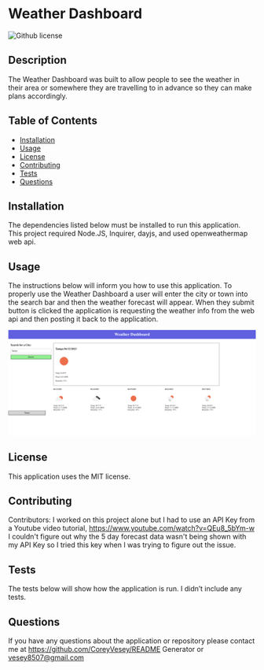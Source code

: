  # Weather Dashboard
          
  ![Github license]()

  ## Description
  The Weather Dashboard was built to allow people to see the weather in their area or somewhere they are travelling to in advance so they can make plans accordingly. 

## Table of Contents
  * [Installation](#installation)
  * [Usage](#usage)
  * [License](#license)
  * [Contributing](#contributing)
  * [Tests](#tests)
  * [Questions](#questions)
          
## Installation
  The dependencies listed below must be installed to run this application.
  This project required Node.JS, Inquirer, dayjs, and used openweathermap web api.

## Usage
  The instructions below will inform you how to use this application.
  To properly use the Weather Dashboard a user will enter the city or town into the search bar and then the weather forecast will appear. When they submit button is clicked the application is requesting the weather info from the web api and then posting it back to the application.

  ![Alt text](image.png)

## License
  This application uses the MIT license.

## Contributing
  Contributors: 
  I worked on this project alone but I had to use an API Key from a Youtube video tutorial, https://www.youtube.com/watch?v=QEu8_5bYm-w I couldn't figure out why the 5 day forecast data wasn't being shown with my API Key so I tried this key when I was trying to figure out the issue.

## Tests
  The tests below will show how the application is run.
  I didn’t include any tests.

## Questions
  If you have any questions about the application or repository please contact me at 
  https://github.com/CoreyVesey/README Generator or
  vesey8507@gmail.com